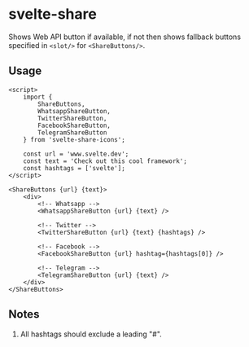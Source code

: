 # svelte-share

Shows Web API button if available, if not then shows fallback buttons specified in `<slot/>` for `<ShareButtons/>`.

## Usage

```svelte
<script>
	import {
		ShareButtons,
		WhatsappShareButton,
		TwitterShareButton,
		FacebookShareButton,
		TelegramShareButton
	} from 'svelte-share-icons';

	const url = 'www.svelte.dev';
	const text = 'Check out this cool framework';
	const hashtags = ['svelte'];
</script>

<ShareButtons {url} {text}>
	<div>
		<!-- Whatsapp -->
		<WhatsappShareButton {url} {text} />

		<!-- Twitter -->
		<TwitterShareButton {url} {text} {hashtags} />

		<!-- Facebook -->
		<FacebookShareButton {url} hashtag={hashtags[0]} />

		<!-- Telegram -->
		<TelegramShareButton {url} {text} />
	</div>
</ShareButtons>
```

## Notes

1. All hashtags should exclude a leading "#".
